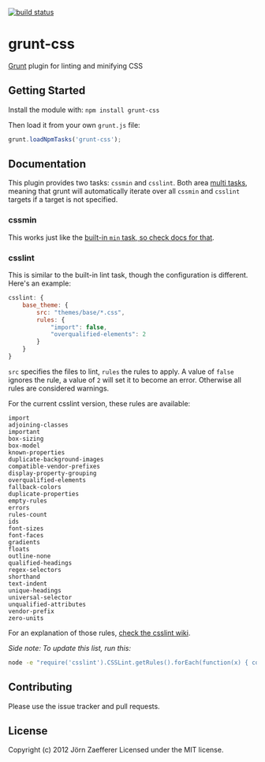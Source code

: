 [![build status](https://secure.travis-ci.org/jzaefferer/grunt-css.png)](http://travis-ci.org/jzaefferer/grunt-css)
# grunt-css

[Grunt](https://github.com/cowboy/grunt) plugin for linting and minifying CSS

## Getting Started

Install the module with: `npm install grunt-css`

Then load it from your own `grunt.js` file:

```js
grunt.loadNpmTasks('grunt-css');
```

## Documentation

This plugin provides two tasks: `cssmin` and `csslint`. Both area [multi tasks][types_of_tasks], meaning that grunt will automatically iterate over all `cssmin` and `csslint` targets if a target is not specified.

[types_of_tasks]: https://github.com/cowboy/grunt/blob/master/docs/types_of_tasks.md

### cssmin

This works just like the [built-in `min` task, so check docs for that](https://github.com/cowboy/grunt/blob/master/docs/task_min.md).

### csslint

This is similar to the built-in lint task, though the configuration is different. Here's an example:

```js
csslint: {
	base_theme: {
		src: "themes/base/*.css",
		rules: {
			"import": false,
			"overqualified-elements": 2
		}
	}
}
```

`src` specifies the files to lint, `rules` the rules to apply. A value of `false` ignores the rule, a value of `2` will set it to become an error. Otherwise all rules are considered warnings.

For the current csslint version, these rules are available:

	import
	adjoining-classes
	important
	box-sizing
	box-model
	known-properties
	duplicate-background-images
	compatible-vendor-prefixes
	display-property-grouping
	overqualified-elements
	fallback-colors
	duplicate-properties
	empty-rules
	errors
	rules-count
	ids
	font-sizes
	font-faces
	gradients
	floats
	outline-none
	qualified-headings
	regex-selectors
	shorthand
	text-indent
	unique-headings
	universal-selector
	unqualified-attributes
	vendor-prefix
	zero-units

For an explanation of those rules, [check the csslint wiki](https://github.com/stubbornella/csslint/wiki/Rules).

*Side note: To update this list, run this:*

```bash
node -e "require('csslint').CSSLint.getRules().forEach(function(x) { console.log(x.id) })"
```

## Contributing

Please use the issue tracker and pull requests.

## License
Copyright (c) 2012 Jörn Zaefferer
Licensed under the MIT license.
